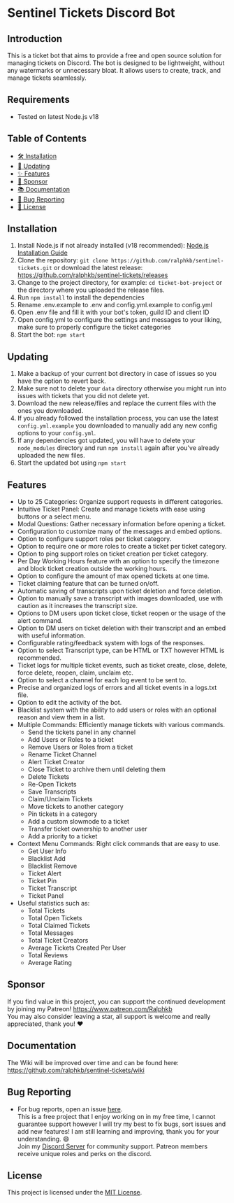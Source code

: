 # Sentinel Tickets Discord Bot

## Introduction
This is a ticket bot that aims to provide a free and open source solution for managing tickets on Discord. The bot is designed to be lightweight, without any watermarks or unnecessary bloat. It allows users to create, track, and manage tickets seamlessly.

## Requirements
- Tested on latest Node.js v18

## Table of Contents
- [🛠️ Installation](#installation)
- [🔄 Updating](#updating)
- [✨ Features](#features)
- [💖 Sponsor](#sponsor)
- [📚 Documentation](#documentation)
- [🐛 Bug Reporting](#bug-reporting)
- [📃 License](#license)

## Installation
1. Install Node.js if not already installed (v18 recommended): [Node.js Installation Guide](https://nodejs.org/en/download/)
2. Clone the repository: `git clone https://github.com/ralphkb/sentinel-tickets.git` or download the latest release: https://github.com/ralphkb/sentinel-tickets/releases
3. Change to the project directory, for example: `cd ticket-bot-project` or the directory where you uploaded the release files.
4. Run `npm install` to install the dependencies
5. Rename .env.example to .env and config.yml.example to config.yml
6. Open .env file and fill it with your bot's token, guild ID and client ID
7. Open config.yml to configure the settings and messages to your liking, make sure to properly configure the ticket categories
8. Start the bot: `npm start`

## Updating
1. Make a backup of your current bot directory in case of issues so you have the option to revert back.
2. Make sure not to delete your `data` directory otherwise you might run into issues with tickets that you did not delete yet.
3. Download the new release/files and replace the current files with the ones you downloaded.
4. If you already followed the installation process, you can use the latest `config.yml.example` you downloaded to manually add any new config options to your `config.yml`.
5. If any dependencies got updated, you will have to delete your `node_modules` directory and run `npm install` again after you've already uploaded the new files.
6. Start the updated bot using `npm start`

## Features

- Up to 25 Categories: Organize support requests in different categories.
- Intuitive Ticket Panel: Create and manage tickets with ease using buttons or a select menu.
- Modal Questions: Gather necessary information before opening a ticket.
- Configuration to customize many of the messages and embed options.
- Option to configure support roles per ticket category.
- Option to require one or more roles to create a ticket per ticket category.
- Option to ping support roles on ticket creation per ticket category.
- Per Day Working Hours feature with an option to specify the timezone and block ticket creation outside the working hours.
- Option to configure the amount of max opened tickets at one time.
- Ticket claiming feature that can be turned on/off.
- Automatic saving of transcripts upon ticket deletion and force deletion.
- Option to manually save a transcript with images downloaded, use with caution as it increases the transcript size.
- Options to DM users upon ticket close, ticket reopen or the usage of the alert command.
- Option to DM users on ticket deletion with their transcript and an embed with useful information.
- Configurable rating/feedback system with logs of the responses.
- Option to select Transcript type, can be HTML or TXT however HTML is recommended.
- Ticket logs for multiple ticket events, such as ticket create, close, delete, force delete, reopen, claim, unclaim etc.
- Option to select a channel for each log event to be sent to.
- Precise and organized logs of errors and all ticket events in a logs.txt file.
- Option to edit the activity of the bot.
- Blacklist system with the ability to add users or roles with an optional reason and view them in a list.
- Multiple Commands: Efficiently manage tickets with various commands.
    - Send the tickets panel in any channel
    - Add Users or Roles to a ticket
    - Remove Users or Roles from a ticket
    - Rename Ticket Channel
    - Alert Ticket Creator
    - Close Ticket to archive them until deleting them
    - Delete Tickets
    - Re-Open Tickets
    - Save Transcripts
    - Claim/Unclaim Tickets
    - Move tickets to another category
    - Pin tickets in a category
    - Add a custom slowmode to a ticket
    - Transfer ticket ownership to another user
    - Add a priority to a ticket
- Context Menu Commands: Right click commands that are easy to use.
    - Get User Info
    - Blacklist Add
    - Blacklist Remove
    - Ticket Alert
    - Ticket Pin
    - Ticket Transcript
    - Ticket Panel
- Useful statistics such as:
    - Total Tickets
    - Total Open Tickets
    - Total Claimed Tickets
    - Total Messages
    - Total Ticket Creators
    - Average Tickets Created Per User
    - Total Reviews
    - Average Rating

## Sponsor
If you find value in this project, you can support the continued development by joining my Patreon! https://www.patreon.com/Ralphkb  
You may also consider leaving a star, all support is welcome and really appreciated, thank you! ❤️ 

## Documentation
The Wiki will be improved over time and can be found here: https://github.com/ralphkb/sentinel-tickets/wiki

## Bug Reporting
- For bug reports, open an issue [here](https://github.com/ralphkb/sentinel-tickets/issues).  
This is a free project that I enjoy working on in my free time, I cannot guarantee support however I will try my best to fix bugs, sort issues and add new features! I am still learning and improving, thank you for your understanding. 😄  
Join my [Discord Server](https://discord.gg/vhXCzj9S3J) for community support. Patreon members receive unique roles and perks on the discord.

## License
This project is licensed under the [MIT License](LICENSE).